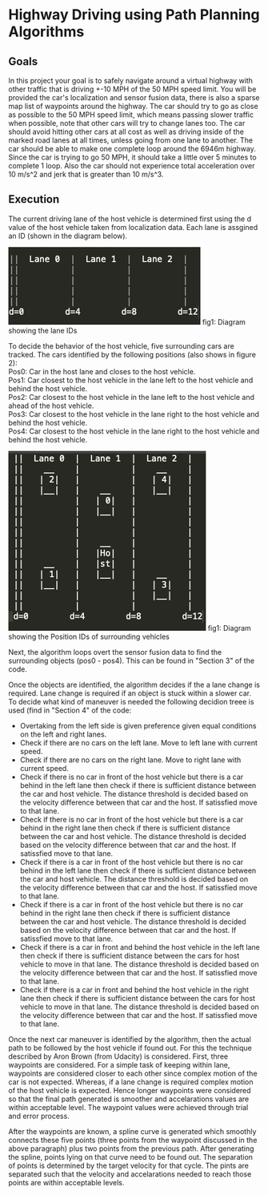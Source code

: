 # Highway Driving using Path Planning Algorithms

## Goals
In this project your goal is to safely navigate around a virtual highway with other traffic that is driving +-10 MPH of the 50 MPH speed limit. You will be provided the car's localization and sensor fusion data, there is also a sparse map list of waypoints around the highway. The car should try to go as close as possible to the 50 MPH speed limit, which means passing slower traffic when possible, note that other cars will try to change lanes too. The car should avoid hitting other cars at all cost as well as driving inside of the marked road lanes at all times, unless going from one lane to another. The car should be able to make one complete loop around the 6946m highway. Since the car is trying to go 50 MPH, it should take a little over 5 minutes to complete 1 loop. Also the car should not experience total acceleration over 10 m/s^2 and jerk that is greater than 10 m/s^3.

## Execution

The current driving lane of the host vehicle is determined first using the d value of the host vehicle taken from localization data. Each lane is assgined an ID (shown in the diagram below).

<img src="/Supporting_Files/Lane_ID.png"/>
fig1: Diagram showing the lane IDs

To decide the behavior of the host vehicle, five surrounding cars are tracked. The cars identified by the following positions (also shows in figure 2): <br>
Pos0: Car in the host lane and closes to the host vehicle.<br>
Pos1: Car closest to the host vehicle in the lane left to the host vehicle and behind the host vehicle. <br>
Pos2: Car closest to the host vehicle in the lane left to the host vehicle and ahead of the host vehicle. <br>
Pos3: Car closest to the host vehicle in the lane right to the host vehicle and behind the host vehicle. <br>
Pos4: Car closest to the host vehicle in the lane right to the host vehicle and behind the host vehicle. <br>

<img src="/Supporting_Files/Obj_Pos.png"/>
fig1: Diagram showing the Position IDs of surrounding vehicles

Next, the algorithm loops overt the sensor fusion data to find the surrounding objects (pos0 - pos4). This can be found in "Section 3" of the code. <br>

Once the objects are identified, the algorithm decides if the a lane change is required. Lane change is required if an object is stuck within a slower car. To decide what kind of maneuver is needed the following decidion treee is used (find in "Section 4" of the code:<br>

- Overtaking from the left side is given preference given equal conditions on the left and right lanes.<br>
- Check if there are no cars on the left lane. Move to left lane with current speed.<br>
- Check if there are no cars on the right lane. Move to right lane with current speed.<br>
- Check if there is no car in front of the host vehicle but there is a car behind in the left lane then check if there is sufficient distance between the car and host vehicle. The distance threshold is decided based on the velocity difference between that car and the host. If satissfied move to that lane. <br>
- Check if there is no car in front of the host vehicle but there is a car behind in the right lane then check if there is sufficient distance between the car and host vehicle. The distance threshold is decided based on the velocity difference between that car and the host. If satissfied move to that lane. <br>
- Check if there is a car in front of the host vehicle but there is no car behind in the left lane then check if there is sufficient distance between the car and host vehicle. The distance threshold is decided based on the velocity difference between that car and the host. If satissfied move to that lane. <br>
- Check if there is a car in front of the host vehicle but there is no car behind in the right lane then check if there is sufficient distance between the car and host vehicle. The distance threshold is decided based on the velocity difference between that car and the host. If satissfied move to that lane. <br>
- Check if there is a car in front and behind the host vehicle in the left lane then check if there is sufficient distance between the cars for host vehicle to move in that lane. The distance threshold is decided based on the velocity difference between that car and the host. If satissfied move to that lane. <br>
- Check if there is a car in front and behind the host vehicle in the right lane then check if there is sufficient distance between the cars for host vehicle to move in that lane. The distance threshold is decided based on the velocity difference between that car and the host. If satissfied move to that lane. <br>

Once the next car maneuver is identified by the algorithm, then the actual path to be followed by the host vehicle if found out. For this the technique described by Aron Brown (from Udacity) is considered. First, three waypoints are considered. For a simple task of keeping within lane, waypoints are considered closer to each other since complex motion of the car is not expected. Whereas, if a lane change is required complex motion of the host vehicle is expected. Hence longer waypoints were considered so that the final path generated is smoother and accelarations values are within acceptable level. The waypoint values were achieved through trial and error process. <br>

After the waypoints are known, a spline curve is generated which smoothly connects these five points (three points from the waypoint discussed in the above paragraph) plus two points from the previous path. After generating the spline, points lying on that curve need to be found out. The separation of points is determined by the target velocity for that cycle. The pints are separated such that the velocity and accelarations needed to reach those points are within acceptable levels. 